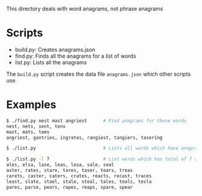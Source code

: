 This directory deals with word anagrams, not phrase anagrams

# Scripts

- build.py: Creates anagrams.json
- find.py: Finds all the anagrams for a list of words
- list.py: Lists all the anagrams

The `build.py` script creates the data file `anagrams.json` which other scripts use.

# Examples

```bash
$ ./find.py nest mast angriest      # Find anagrams for these words
nest, nets, sent, tens
mast, mats, tams
angriest, gantries, ingrates, rangiest, tangiers, tasering

$ ./list.py                         # Lists all words which have anagrams

$ ./list.py -l 7                    # List words which has total of 7 anagrams, including themselves
ales, elsa, lase, leas, lesa, sale, seal
aster, rates, stare, tares, taser, tears, treas
carets, caster, caters, crates, reacts, recast, traces
least, slate, stael, stale, steal, tales, teals, tesla
pares, parse, pears, rapes, reaps, spare, spear
```
